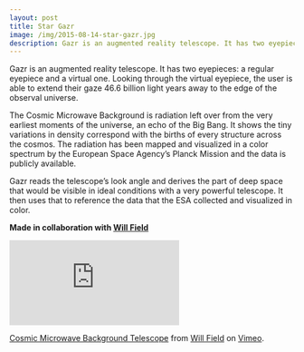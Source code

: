 ```yaml
---
layout: post
title: Star Gazr
image: /img/2015-08-14-star-gazr.jpg
description: Gazr is an augmented reality telescope. It has two eyepieces: a regular eyepiece and a virtual one. Looking through the virtual eyepiece, the user is able to extend their gaze 46.6 billion light years away to the edge of the observal universe.
---
```


Gazr is an augmented reality telescope. It has two eyepieces: a regular eyepiece and a virtual one. Looking through the virtual eyepiece, the user is able to extend their gaze 46.6 billion light years away to the edge of the observal universe.

The Cosmic Microwave Background is radiation left over from the very earliest moments of the universe, an echo of the Big Bang. It shows the tiny variations in density correspond with the births of every structure across the cosmos. The radiation has been mapped and visualized in a color spectrum by the European Space Agency’s Planck Mission and the data is publicly available.

Gazr reads the telescope’s look angle and derives the part of deep space that would be visible in ideal conditions with a very powerful telescope. It then uses that to reference the data that the ESA collected and visualized in color.

<strong>Made in collaboration with <a href="http://portfolio.willjfield.com/?p=63">Will Field</a></strong>

<iframe src="https://player.vimeo.com/video/127008947" width="max-width" frameborder="0" webkitallowfullscreen mozallowfullscreen allowfullscreen></iframe> <p><a href="https://vimeo.com/127008947">Cosmic Microwave Background Telescope</a> from <a href="https://vimeo.com/user2522451">Will Field</a> on <a href="https://vimeo.com">Vimeo</a>.</p>